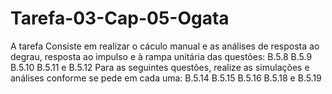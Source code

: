 # Tarefa-03-Cap-05-Ogata
A tarefa Consiste em realizar o cáculo manual e as análises de resposta ao degrau, resposta ao impulso e à rampa unitária das questões:  B.5.8 B.5.9 B.5.10 B.5.11 e B.5.12   Para as seguintes questões, realize as simulações e análises conforme se pede em cada uma:   B.5.14 B.5.15 B.5.16 B.5.18 e B.5.19

